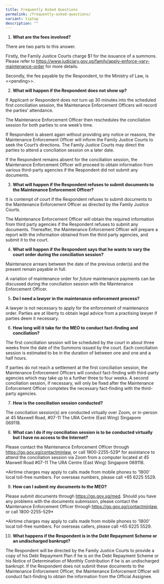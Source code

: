 ```yaml
---
title: Frequently Asked Questions
permalink: /frequently-asked-questions/
variant: tiptap
description: ""
---
```

<ol>
<li>
<p><strong>What are the fees involved?</strong>&nbsp;</p>
</li>
</ol>
<p>There are two parts to this answer.&nbsp;</p>
<p></p>
<p>Firstly, the Family Justice Courts charge $1 for the issuance of a summons.
Please refer to <a href="https://www.judiciary.gov.sg/family/apply-enforce-vary-maintenance-order" rel="noopener noreferrer nofollow" target="_blank"><u>https://www.judiciary.gov.sg/family/apply-enforce-vary-maintenance-order</u></a> for
more details.&nbsp;</p>
<p></p>
<p>Secondly, the fee payable by the Respondent, to the Ministry of Law, is
&lt;&lt;pending&gt;&gt;.&nbsp;</p>
<p></p>
<ol start="2">
<li>
<p><strong>What will happen if the Respondent does not show up?</strong>&nbsp;</p>
</li>
</ol>
<p>If Applicant or Respondent does not turn up 30 minutes into the scheduled
first conciliation session, the Maintenance Enforcement Officers will record
the parties’ attendance.&nbsp;</p>
<p></p>
<p>The Maintenance Enforcement Officer then reschedules the conciliation
session for both parties to one week’s time.&nbsp;</p>
<p></p>
<p>If Respondent is absent again without providing any notice or reasons,
the Maintenance Enforcement Officer will inform the Family Justice Courts
to seek the Court’s directions. The Family Justice Courts may direct the
parties to attend a conciliation session on a later date.&nbsp;</p>
<p></p>
<p>If the Respondent remains absent for the conciliation session, the Maintenance
Enforcement Officer will proceed to obtain information from various third-party
agencies if the Respondent did not submit any documents.&nbsp;&nbsp;</p>
<p></p>
<ol start="3">
<li>
<p><strong>What will happen if the Respondent refuses to submit documents to the Maintenance Enforcement Officer?&nbsp;</strong>&nbsp;</p>
</li>
</ol>
<p>It is contempt of court if the Respondent refuses to submit documents
to the Maintenance Enforcement Officer as directed by the Family Justice
Courts.&nbsp;&nbsp;</p>
<p></p>
<p>The Maintenance Enforcement Officer will obtain the required information
from third party agencies if the Respondent refuses to submit any documents.
Thereafter, the Maintenance Enforcement Officer will prepare a report with
the information obtained from the third party agencies, and submit it to
the court.&nbsp;</p>
<p></p>
<ol start="4">
<li>
<p><strong>What will happen if the Respondent says that he wants to vary the court order during the conciliation session?</strong>&nbsp;</p>
</li>
</ol>
<p>Maintenance arrears between the date of the previous order(s) and the
present remain payable in full.&nbsp;</p>
<p></p>
<p>A variation of maintenance order for <em>future</em> maintenance payments
can be discussed during the conciliation session with the Maintenance Enforcement
Officer.&nbsp;&nbsp;</p>
<p></p>
<ol start="5">
<li>
<p><strong>Do I need a lawyer in the maintenance enforcement process?</strong>&nbsp;</p>
</li>
</ol>
<p>A lawyer is not necessary to apply for the enforcement of maintenance
order. Parties are at liberty to obtain legal advice from a practising
lawyer if parties deem it necessary.&nbsp;</p>
<p></p>
<ol start="6">
<li>
<p><strong>How long will it take for the MEO to conduct fact-finding and conciliation?</strong>&nbsp;</p>
</li>
</ol>
<p>The first conciliation session will be scheduled by the court in about
three weeks from the date of the Summons issued by the court. Each conciliation
session is estimated to be in the duration of between one and one and a
half hours.&nbsp;</p>
<p></p>
<p>If parties do not reach a settlement at the first conciliation session,
the Maintenance Enforcement Officers will conduct fact-finding with third-party
agencies which may take up to a further three to four weeks. A second conciliation
session, if necessary, will only be fixed after the Maintenance Enforcement
Officer completes the necessary fact-finding with the third-party agencies.&nbsp;</p>
<p></p>
<ol start="7">
<li>
<p><strong>How is the conciliation session conducted?</strong>&nbsp;</p>
</li>
</ol>
<p>The conciliation session(s) are conducted virtually over Zoom, or in-person
at 45 Maxwell Road, #07-11 The URA Centre (East Wing) Singapore 069118.&nbsp;&nbsp;</p>
<p></p>
<ol start="8">
<li>
<p><strong>What can I do if my conciliation session is to be conducted virtually but I have no access to the Internet?</strong>&nbsp;</p>
</li>
</ol>
<p>Please contact the Maintenance Enforcement Officer through <a href="https://www.judiciary.gov.sg/family/apply-enforce-vary-maintenance-order" rel="noopener noreferrer nofollow" target="_blank"><u>https://go.gov.sg/contactminlaw</u></a>,
or call 1800-2255-529* for assistance to attend the conciliation session
via Zoom from a computer located at 45 Maxwell Road #07-11 The URA Centre
(East Wing) Singapore 069118.&nbsp;</p>
<p></p>
<p>*Airtime charges may apply to calls made from mobile phones to ‘1800’
local toll-free numbers. For overseas numbers, please call +65 6225 5529.&nbsp;</p>
<p></p>
<ol start="9">
<li>
<p><strong>How can I submit my documents to the MEO?</strong>&nbsp;</p>
</li>
</ol>
<p>Please submit documents through <a href="https://go.gov.sg/med" rel="noopener noreferrer nofollow" target="_blank">https://go.gov.sg/med</a>. Should you have
any problems with the documents submission, please contact the Maintenance
Enforcement Officer through <a href="https://www.judiciary.gov.sg/family/apply-enforce-vary-maintenance-order" rel="noopener noreferrer nofollow" target="_blank"><u>https://go.gov.sg/contactminlaw</u></a>,
or call 1800-2255-529*&nbsp;&nbsp;&nbsp;</p>
<p></p>
<p>*Airtime charges may apply to calls made from mobile phones to ‘1800’
local toll-free numbers. For overseas callers, please call +65 6225 5529.&nbsp;</p>
<p></p>
<ol start="10">
<li>
<p><strong>What happens if the Respondent is in the Debt Repayment Scheme or an undischarged bankrupt?</strong>&nbsp;</p>
</li>
</ol>
<p>The Respondent will be directed by the Family Justice Courts to provide
a copy of his Debt Repayment Plan if he is on the Debt Repayment Scheme
or his Notice of Determination of Monthly Contribution if he is an undischarged
bankrupt. If the Respondent does not submit these documents to the Maintenance
Enforcement Officer, the Maintenance Enforcement Officer will conduct fact-finding
to obtain the information from the Official Assignee.&nbsp;&nbsp;</p>
<p>&nbsp;</p>
<p>&nbsp;</p>
<p>&nbsp;</p>
<p>&nbsp;</p>